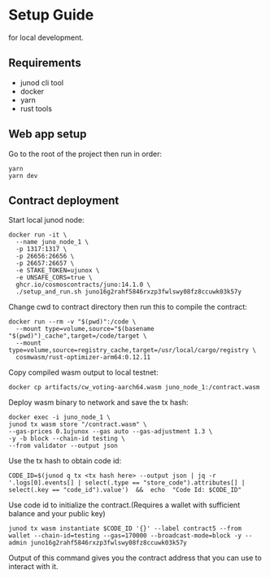 # Setup Guide
for local development.

## Requirements
- junod cli tool
- docker
- yarn
- rust tools


##  Web app setup
Go to the root of the project then run in order:
```
yarn
yarn dev
```


## Contract deployment
Start local junod node:
```
docker run -it \
  --name juno_node_1 \
  -p 1317:1317 \
  -p 26656:26656 \
  -p 26657:26657 \
  -e STAKE_TOKEN=ujunox \
  -e UNSAFE_CORS=true \
  ghcr.io/cosmoscontracts/juno:14.1.0 \
  ./setup_and_run.sh juno16g2rahf5846rxzp3fwlswy08fz8ccuwk03k57y
```

Change cwd to contract directory then run this to compile the contract:
```
docker run --rm -v "$(pwd)":/code \
  --mount type=volume,source="$(basename "$(pwd)")_cache",target=/code/target \
  --mount type=volume,source=registry_cache,target=/usr/local/cargo/registry \
  cosmwasm/rust-optimizer-arm64:0.12.11
```
Copy compiled wasm output to local testnet:
```
docker cp artifacts/cw_voting-aarch64.wasm juno_node_1:/contract.wasm
```
Deploy wasm binary to network and save the tx hash:
```
docker exec -i juno_node_1 \
junod tx wasm store "/contract.wasm" \
--gas-prices 0.1ujunox --gas auto --gas-adjustment 1.3 \
-y -b block --chain-id testing \
--from validator --output json
```
Use the tx hash to obtain code id:

```
CODE_ID=$(junod q tx <tx hash here> --output json | jq -r  '.logs[0].events[] | select(.type == "store_code").attributes[] | select(.key == "code_id").value')  &&  echo  "Code Id: $CODE_ID"
```

Use code id to initialize the contract.(Requires a wallet with sufficient balance and your public key)
```
junod tx wasm instantiate $CODE_ID '{}' --label contract5 --from wallet --chain-id=testing --gas=170000 --broadcast-mode=block -y --admin juno16g2rahf5846rxzp3fwlswy08fz8ccuwk03k57y
```
Output of this command gives you the contract address that you can use to interact with it.
